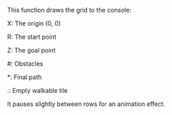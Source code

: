 This function draws the grid to the console:

X: The origin (0, 0)

R: The start point

Z: The goal point

#: Obstacles

*: Final path

.: Empty walkable tile

It pauses slightly between rows for an animation effect.
